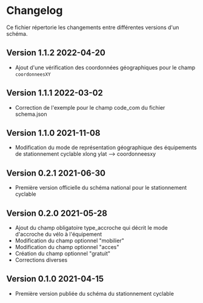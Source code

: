 # Changelog

Ce fichier répertorie les changements entre différentes versions d'un schéma.

## Version 1.1.2 2022-04-20
- Ajout d'une vérification des coordonnées géographiques pour le champ `coordonneesXY`

## Version 1.1.1 2022-03-02
- Correction de l'exemple pour le champ code_com du fichier schema.json

## Version 1.1.0 2021-11-08
- Modification du mode de représentation géographique des équipements de stationnement cyclable xlong ylat --> coordonneesxy

## Version 0.2.1 2021-06-30

- Première version officielle du schéma national pour le stationnement cyclable

## Version 0.2.0 2021-05-28

- Ajout du champ obligatoire type_accroche qui décrit le mode d'accroche du vélo à l'équipement
- Modification du champ optionnel "mobilier"
- Modification du champ optionnel "acces"
- Création du champ optionnel "gratuit"
- Corrections diverses

## Version 0.1.0 2021-04-15

- Première version publiée du schéma du stationnement cyclable



